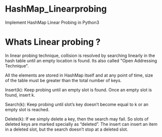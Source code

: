 # HashMap_Linearprobing
Implement HashMap Linear Probing in Python3


# Whats Linear probing ?
In linear probing technique, collision is resolved by searching linearly in the hash table until an empty location is found. Its also called "Open Addressing Technique".

All the elements are stored in HashMap itself and at any point of time, size of the table must be greater than the total number of keys.

Insert(k): Keep probing until an empty slot is found. Once an empty slot is found, insert k. 

Search(k): Keep probing until slot’s key doesn’t become equal to k or an empty slot is reached. 

Delete(k): If we simply delete a key, then the search may fail. So slots of deleted keys are marked specially as “deleted”. 
The insert can insert an item in a deleted slot, but the search doesn’t stop at a deleted slot. 
